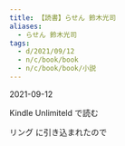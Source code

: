 ```yaml
---
title: 【読書】らせん 鈴木光司
aliases:
  - らせん 鈴木光司
tags:
  - d/2021/09/12
  - n/c/book/book
  - n/c/book/book/小説
---
```



2021-09-12

Kindle Unlimiteld で読む

リング に引き込まれたので

